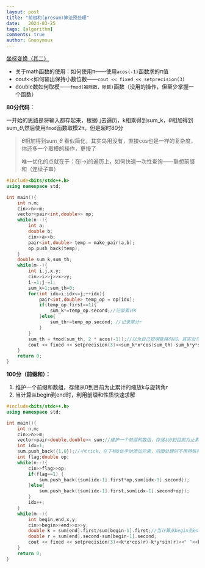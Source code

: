 ```yaml
---
layout: post
title: "前缀和(presum)算法预处理"
date:   2024-03-25
tags: [algorithm]
comments: true
author: Gnonymous
---
```


[坐标变换（其二）](http://118.190.20.162/view.page?gpid=T174)

* 关于math函数的使用：如何使用π——使用`acos(-1)`函数求的π值
* cout<<如何输出保持小数位数——`cout << fixed << setprecision(3)`
* double数如何取模——`fmod(被除数，除数)`函数（没用的操作，但至少掌握一个函数）

**80分代码：**

一开始的思路是将输入都存起来，根据i,j去遍历，k相乘得到sum_k，$\theta$相加得到sum_$\theta$,然后使用`fmod`函数取模2π，但是超时80分

>$\theta$相加得到sum_$\theta$ 看似简化，其实鸟用没有，直接cos也是一样的复杂度，你还多一个取模的操作，更慢了
>
>唯一优化的点就在于：在i->j的遍历上，如何快速一次性查询——联想前缀和（连续子串）

~~~c++
#include<bits/stdc++.h> 
using namespace std;

int main(){
	int n,m;
	cin>>n>>m;
	vector<pair<int,double>> op;
	while(n--){
		int a;
		double b;
		cin>>a>>b; 
		pair<int,double> temp = make_pair(a,b);
		op.push_back(temp);
	}
	double sum_k,sum_th;
	while(m--){
		int i,j,x,y;
		cin>>i>>j>>x>>y;
		i-=1;j-=1;
		sum_k=1;sum_th=0;
		for(int idx=i;idx<=j;++idx){
			pair<int,double> temp_op = op[idx];
			if(temp_op.first==1){
				sum_k*=temp_op.second;//记录累计K
			}else{
				sum_th+=temp_op.second; //记录累计r
			}
		}
		sum_th = fmod(sum_th, 2 * acos(-1));//以为自己聪明能降时间，其实没鸟用
		cout << fixed << setprecision(3)<<sum_k*x*cos(sum_th)-sum_k*y*sin(sum_th)<<" "<<sum_k*x*sin(sum_th)+sum_k*y*cos(sum_th)<<endl;
	}
	return 0;
}
~~~

**100分（前缀和）：**

1. 维护一个前缀和数组，存储从0到目前为止累计的缩放k与旋转角r
2. 当计算从begin到end时，利用前缀和性质快速求解

~~~c++
#include<bits/stdc++.h> 
using namespace std;

int main(){
	int n,m;
	cin>>n>>m;
	vector<pair<double,double>> sum;//维护一个前缀和数组，存储从0到目前为止累计的k与r
	int idx=1;
	sum.push_back({1,0});//小trick，在下标0处手动添加元素，后面处理时不用特殊判断处理下标0
	int flag;double op;
	while(n--){
		cin>>flag>>op;
		if(flag==1) {
			sum.push_back({sum[idx-1].first*op,sum[idx-1].second});
		}else{
			sum.push_back({sum[idx-1].first,sum[idx-1].second+op});
		}
		idx++;
	}
	while(m--){
		int begin,end,x,y;
		cin>>begin>>end>>x>>y;
		double k = sum[end].first/sum[begin-1].first;//当计算从begin到end时，利用前缀和性质快速求解
		double r = sum[end].second-sum[begin-1].second;
		cout << fixed << setprecision(3)<<k*x*cos(r)-k*y*sin(r)<<" "<<k*x*sin(r)+k*y*cos(r)<<endl;
	}
	return 0;
}
~~~
